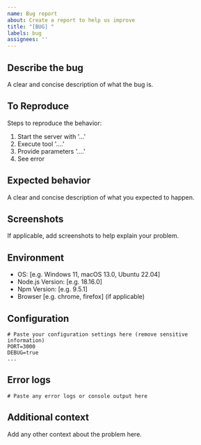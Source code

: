 ```yaml
---
name: Bug report
about: Create a report to help us improve
title: "[BUG] "
labels: bug
assignees: ''
---
```


## Describe the bug
A clear and concise description of what the bug is.

## To Reproduce
Steps to reproduce the behavior:
1. Start the server with '...'
2. Execute tool '....'
3. Provide parameters '....'
4. See error

## Expected behavior
A clear and concise description of what you expected to happen.

## Screenshots
If applicable, add screenshots to help explain your problem.

## Environment
 - OS: [e.g. Windows 11, macOS 13.0, Ubuntu 22.04]
 - Node.js Version: [e.g. 18.16.0]
 - Npm Version: [e.g. 9.5.1]
 - Browser [e.g. chrome, firefox] (if applicable)

## Configuration
```
# Paste your configuration settings here (remove sensitive information)
PORT=3000
DEBUG=true
...
```

## Error logs
```
# Paste any error logs or console output here
```

## Additional context
Add any other context about the problem here.
